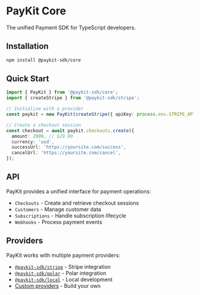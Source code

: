 # PayKit Core

The unified Payment SDK for TypeScript developers.

## Installation

```bash
npm install @paykit-sdk/core
```

## Quick Start

```typescript
import { PayKit } from '@paykit-sdk/core';
import { createStripe } from '@paykit-sdk/stripe';

// Initialize with a provider
const paykit = new PayKit(createStripe({ apiKey: process.env.STRIPE_API_KEY }));

// Create a checkout session
const checkout = await paykit.checkouts.create({
  amount: 2999, // $29.99
  currency: 'usd',
  successUrl: 'https://yoursite.com/success',
  cancelUrl: 'https://yoursite.com/cancel',
});
```

## API

PayKit provides a unified interface for payment operations:

- `Checkouts` - Create and retrieve checkout sessions
- `Customers` - Manage customer data
- `Subscriptions` - Handle subscription lifecycle
- `Webhooks` - Process payment events

## Providers

PayKit works with multiple payment providers:

- [`@paykit-sdk/stripe`](../stripe) - Stripe integration
- [`@paykit-sdk/polar`](../polar) - Polar integration
- [`@paykit-sdk/local`](../local) - Local development
- [Custom providers](../custom-provider) - Build your own
